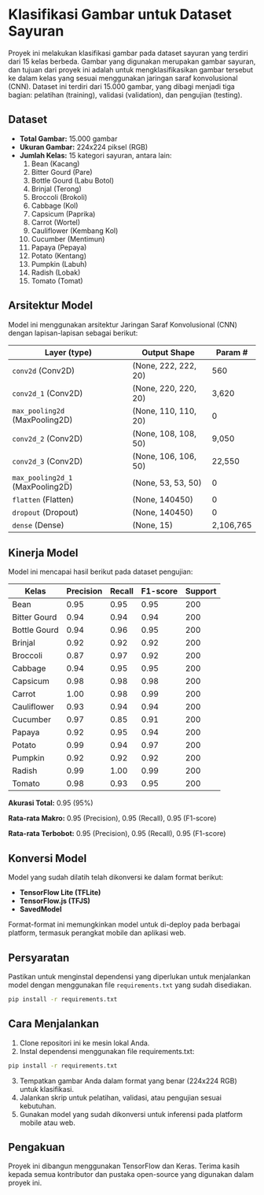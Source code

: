 
# Klasifikasi Gambar untuk Dataset Sayuran

Proyek ini melakukan klasifikasi gambar pada dataset sayuran yang terdiri dari 15 kelas berbeda. Gambar yang digunakan merupakan gambar sayuran, dan tujuan dari proyek ini adalah untuk mengklasifikasikan gambar tersebut ke dalam kelas yang sesuai menggunakan jaringan saraf konvolusional (CNN). Dataset ini terdiri dari 15.000 gambar, yang dibagi menjadi tiga bagian: pelatihan (training), validasi (validation), dan pengujian (testing).

## Dataset

- **Total Gambar:** 15.000 gambar
- **Ukuran Gambar:** 224x224 piksel (RGB)
- **Jumlah Kelas:** 15 kategori sayuran, antara lain:
  1. Bean (Kacang)
  2. Bitter Gourd (Pare)
  3. Bottle Gourd (Labu Botol)
  4. Brinjal (Terong)
  5. Broccoli (Brokoli)
  6. Cabbage (Kol)
  7. Capsicum (Paprika)
  8. Carrot (Wortel)
  9. Cauliflower (Kembang Kol)
  10. Cucumber (Mentimun)
  11. Papaya (Pepaya)
  12. Potato (Kentang)
  13. Pumpkin (Labuh)
  14. Radish (Lobak)
  15. Tomato (Tomat)

## Arsitektur Model

Model ini menggunakan arsitektur Jaringan Saraf Konvolusional (CNN) dengan lapisan-lapisan sebagai berikut:

| Layer (type)                     | Output Shape           | Param #       |
|-----------------------------------|------------------------|---------------|
| `conv2d` (Conv2D)                | (None, 222, 222, 20)   | 560           |
| `conv2d_1` (Conv2D)              | (None, 220, 220, 20)   | 3,620         |
| `max_pooling2d` (MaxPooling2D)   | (None, 110, 110, 20)   | 0             |
| `conv2d_2` (Conv2D)              | (None, 108, 108, 50)   | 9,050         |
| `conv2d_3` (Conv2D)              | (None, 106, 106, 50)   | 22,550        |
| `max_pooling2d_1` (MaxPooling2D) | (None, 53, 53, 50)     | 0             |
| `flatten` (Flatten)              | (None, 140450)         | 0             |
| `dropout` (Dropout)              | (None, 140450)         | 0             |
| `dense` (Dense)                  | (None, 15)             | 2,106,765     |

## Kinerja Model

Model ini mencapai hasil berikut pada dataset pengujian:

| Kelas             | Precision | Recall | F1-score | Support |
|-------------------|-----------|--------|----------|---------|
| Bean              | 0.95      | 0.95   | 0.95     | 200     |
| Bitter Gourd      | 0.94      | 0.94   | 0.94     | 200     |
| Bottle Gourd      | 0.94      | 0.96   | 0.95     | 200     |
| Brinjal           | 0.92      | 0.92   | 0.92     | 200     |
| Broccoli          | 0.87      | 0.97   | 0.92     | 200     |
| Cabbage           | 0.94      | 0.95   | 0.95     | 200     |
| Capsicum          | 0.98      | 0.98   | 0.98     | 200     |
| Carrot            | 1.00      | 0.98   | 0.99     | 200     |
| Cauliflower       | 0.93      | 0.94   | 0.94     | 200     |
| Cucumber          | 0.97      | 0.85   | 0.91     | 200     |
| Papaya            | 0.92      | 0.95   | 0.94     | 200     |
| Potato            | 0.99      | 0.94   | 0.97     | 200     |
| Pumpkin           | 0.92      | 0.92   | 0.92     | 200     |
| Radish            | 0.99      | 1.00   | 0.99     | 200     |
| Tomato            | 0.98      | 0.93   | 0.95     | 200     |

**Akurasi Total:** 0.95 (95%)

**Rata-rata Makro:** 0.95 (Precision), 0.95 (Recall), 0.95 (F1-score)

**Rata-rata Terbobot:** 0.95 (Precision), 0.95 (Recall), 0.95 (F1-score)

## Konversi Model

Model yang sudah dilatih telah dikonversi ke dalam format berikut:

- **TensorFlow Lite (TFLite)**
- **TensorFlow.js (TFJS)**
- **SavedModel**

Format-format ini memungkinkan model untuk di-deploy pada berbagai platform, termasuk perangkat mobile dan aplikasi web.

## Persyaratan

Pastikan untuk menginstal dependensi yang diperlukan untuk menjalankan model dengan menggunakan file `requirements.txt` yang sudah disediakan.

```bash
pip install -r requirements.txt
```

## Cara Menjalankan

1. Clone repositori ini ke mesin lokal Anda.
2. Instal dependensi menggunakan file requirements.txt:

```bash
pip install -r requirements.txt
```

3. Tempatkan gambar Anda dalam format yang benar (224x224 RGB) untuk klasifikasi.
4. Jalankan skrip untuk pelatihan, validasi, atau pengujian sesuai kebutuhan.
5. Gunakan model yang sudah dikonversi untuk inferensi pada platform mobile atau web.

## Pengakuan

Proyek ini dibangun menggunakan TensorFlow dan Keras. Terima kasih kepada semua kontributor dan pustaka open-source yang digunakan dalam proyek ini.
